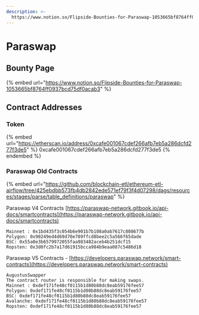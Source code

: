 ```yaml
---
description: >-
  https://www.notion.so/Flipside-Bounties-for-Paraswap-1053665bf8764ff0937bcd75df0acab3
---
```


# Paraswap

## Bounty Page

{% embed url="https://www.notion.so/Flipside-Bounties-for-Paraswap-1053665bf8764ff0937bcd75df0acab3" %}

## Contract Addresses

### Token

{% embed url="https://etherscan.io/address/0xcafe001067cdef266afb7eb5a286dcfd277f3de5" %}
0xcafe001067cdef266afb7eb5a286dcfd277f3de5
{% endembed %}

### Paraswap Old Contracts

{% embed url="https://github.com/blockchain-etl/ethereum-etl-airflow/tree/425ebdbb573fb4db2842ede571ef79f3f4d07298/dags/resources/stages/parse/table_definitions/paraswap" %}

Paraswap V4 Contracts [https://paraswap-network.gitbook.io/api-docs/smartcontracts](https://paraswap-network.gitbook.io/api-docs/smartcontracts)

```
Mainnet : 0x1bd435f3c054b6e901b7b108a0ab7617c808677b
Polygon: 0x90249ed4d69d70e709ffcd8bee2c5a566f65dade
BSC: 0x55a0e3b6579972055faa983482aceb4b251dcf15
Ropsten: 0x3d0fc2b7a17d61915bcca984b9eaa087c5486d18
```

Paraswap V5 Contracts - [https://developers.paraswap.network/smart-contracts](https://developers.paraswap.network/smart-contracts)

```
AugustusSwapper
The contract router is responsible for making swaps.
Mainnet : 0xdef171fe48cf0115b1d80b88dc8eab59176fee57
Polygon: 0xdef171fe48cf0115b1d80b88dc8eab59176fee57
BSC: 0xdef171fe48cf0115b1d80b88dc8eab59176fee57
Avalanche: 0xdef171fe48cf0115b1d80b88dc8eab59176fee57
Ropsten: 0xdef171fe48cf0115b1d80b88dc8eab59176fee57
```
